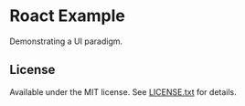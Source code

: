 # Roact Example
Demonstrating a UI paradigm.

## License
Available under the MIT license. See [LICENSE.txt](LICENSE.txt) for details.